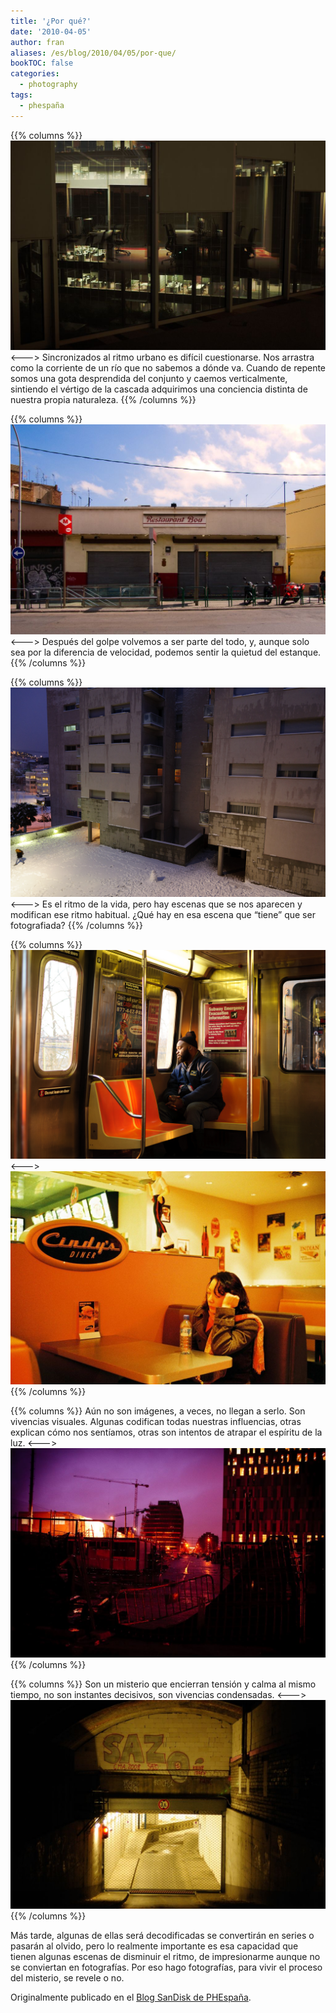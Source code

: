```yaml
---
title: '¿Por qué?'
date: '2010-04-05'
author: fran
aliases: /es/blog/2010/04/05/por-que/
bookTOC: false
categories:
  - photography
tags:
  - phespaña
---
```


{{% columns %}}
![Working reflections](tmp_0043_DSC_9067_dxo-Edit.jpg "Working reflections")
<--->
Sincronizados al ritmo urbano es difícil cuestionarse. Nos arrastra como la corriente de un río que no sabemos a dónde
va. Cuando de repente somos una gota desprendida del conjunto y caemos verticalmente, sintiendo el vértigo de la cascada
adquirimos una conciencia distinta de nuestra propia naturaleza.</td>
{{% /columns %}}

{{% columns %}}
![Restaurant Bou, Collblanc](tmp_0030_DSCN0706-Edit.jpg "Restaurant Bou, Collblanc")
<--->
Después del golpe volvemos a ser parte del todo, y, aunque solo sea por la diferencia de velocidad, podemos sentir la
quietud del estanque.</td>
{{% /columns %}}

{{% columns %}}
![Nevada en Barcelona](fran_simo_0004_Nevada-en-Barcelona_JSC7080_.jpg "Nevada en Barcelona")
<--->
Es el ritmo de la vida, pero hay escenas que se nos aparecen y modifican ese ritmo habitual. ¿Qué hay en esa escena que
“tiene” que ser fotografiada?</td>
{{% /columns %}}

{{% columns %}}
![The end](new_york_fran_simo_0030_The-end_JSC6879_Brighton-Beach-Brooklyn-Midwood-Brooklyn-New-York-worker.jpg "The end")
<--->
![Cindy's Diner](tmp_0048_000032.jpg "Cindy's Diner")
{{% /columns %}}

{{% columns %}}
Aún no son imágenes, a veces, no llegan a serlo. Son vivencias visuales. Algunas codifican todas nuestras influencias,
otras explican cómo nos sentíamos, otras son intentos de atrapar el espíritu de la luz.</td>
<--->
![Poble nou misterioso](tmp_0064__ISC9652.jpg "Poble nou misterioso")
{{% /columns %}}

{{% columns %}}
Son un misterio que encierran tensión y calma al mismo tiempo, no son instantes decisivos, son vivencias
condensadas.</td>
<--->
![SAZo](tmp_0046__ISC5888.jpg "SAZo")
{{% /columns %}}

Más tarde, algunas de ellas será decodificadas se convertirán en series o pasarán al olvido, pero lo realmente importante es esa capacidad que tienen algunas escenas de disminuir el ritmo, de impresionarme aunque no se conviertan en fotografías. Por eso hago fotografías, para vivir el proceso del misterio, se revele o no.

Originalmente publicado en el [Blog SanDisk de PHEspaña](http://www.phedigital.com/portal/es/load.php?file=blogsandisk.php&amp;post=10394).